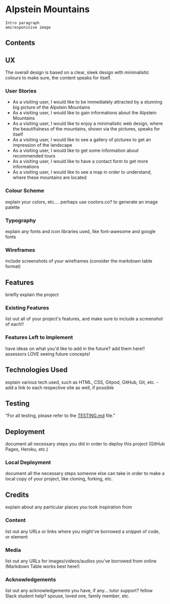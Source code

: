 # __Alpstein Mountains__
    Intro paragraph
    amiresponisive image

## __Contents__

## __UX__
The overall design is based on a clear, sleek design with minimalistic colours to make sure, the content speaks for itself.

### __User Stories__
- As a visiting user, I would like to be immediately attracted by a stunning big picture of the Alpstein Mountains 
- As a visiting user, I would like to gain informations about the Alpstein Mountains
- As a visiting user, I would like to enjoy a minimalistic web design, where the beautifulness of the mountains, shown via the pictures, speaks for itself
- As a visiting user, I would like to see a gallery of pictures to get an impression of the landscape
- As a visiting user, I would like to get some information about recommended tours
- As a visiting user, I would like to have a contact form to get more informations
- As a visiting user, I would like to see a map in order to understand, where these mountains are located

### __Colour Scheme__
explain your colors, etc.... perhaps use coolors.co? to generate an image palette

### __Typography__
explain any fonts and icon libraries used, like font-awesome and google fonts
    
### __Wireframes__
include screenshots of your wireframes (consider the markdown table format)
     
## __Features__
briefly explain the project
    
### __Existing Features__
list out all of your project's features, and make sure to include a screenshot of each!!
    
### __Features Left to Implement__
have ideas on what you'd like to add in the future? add them here!! assessors LOVE seeing future concepts!
    
## __Technologies Used__
explain various tech used, such as HTML, CSS, Gitpod, GitHub, Git, etc. - add a link to each respective site as well, if possible
    
## __Testing__
"For all testing, please refer to the [TESTING.md](TESTING.md) file."
    
## __Deployment__
document all necessary steps you did in order to deploy this project (GitHub Pages, Heroku, etc.)
    
### __Local Deployment__
document all the necessary steps someone else can take in order to make a local copy of your project, like cloning, forking, etc.
    
## __Credits__
explain about any particular places you took inspiration from
    
### __Content__
list out any URLs or links where you might've borrowed a snippet of code, or element
    
### __Media__
list out any URLs for images/videos/audios you've borrowed from online (Markdown Table works best here!)
    
### __Acknowledgements__
list out any acknowledgements you have, if any... tutor support? fellow Slack student help? spouse, loved one, family member, etc.
    
